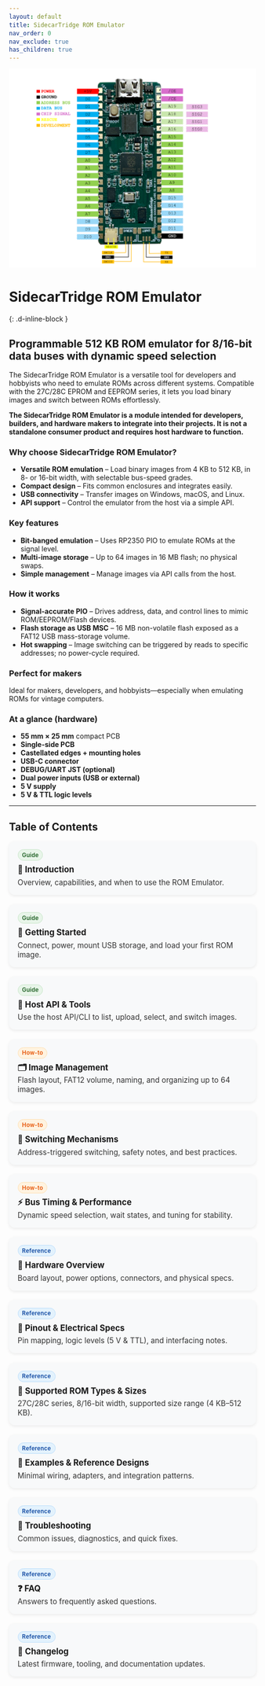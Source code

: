 ```yaml
---
layout: default
title: SidecarTridge ROM Emulator
nav_order: 0
nav_exclude: true
has_children: true
---
```


![SidecarTridge ROM Emulator pinout diagram](/sidecartridge-rom/assets/images/PINOUT_DIAGRAM_V2_1280px.png)

# SidecarTridge ROM Emulator
{: .d-inline-block }

## Programmable 512 KB ROM emulator for 8/16-bit data buses with dynamic speed selection

The SidecarTridge ROM Emulator is a versatile tool for developers and hobbyists who need to emulate ROMs across different systems. Compatible with the 27C/28C EPROM and EEPROM series, it lets you load binary images and switch between ROMs effortlessly.

**The SidecarTridge ROM Emulator is a module intended for developers, builders, and hardware makers to integrate into their projects. It is not a standalone consumer product and requires host hardware to function.**

### Why choose SidecarTridge ROM Emulator?

- **Versatile ROM emulation** – Load binary images from 4 KB to 512 KB, in 8- or 16-bit width, with selectable bus-speed grades.
- **Compact design** – Fits common enclosures and integrates easily.
- **USB connectivity** – Transfer images on Windows, macOS, and Linux.
- **API support** – Control the emulator from the host via a simple API.

### Key features

- **Bit-banged emulation** – Uses RP2350 PIO to emulate ROMs at the signal level.
- **Multi-image storage** – Up to 64 images in 16 MB flash; no physical swaps.
- **Simple management** – Manage images via API calls from the host.

### How it works

- **Signal-accurate PIO** – Drives address, data, and control lines to mimic ROM/EEPROM/Flash devices.
- **Flash storage as USB MSC** – 16 MB non-volatile flash exposed as a FAT12 USB mass-storage volume.
- **Hot swapping** – Image switching can be triggered by reads to specific addresses; no power-cycle required.

### Perfect for makers

Ideal for makers, developers, and hobbyists—especially when emulating ROMs for vintage computers.

### At a glance (hardware)

- **55 mm × 25 mm** compact PCB
- **Single-side PCB**
- **Castellated edges + mounting holes**
- **USB-C connector**
- **DEBUG/UART JST (optional)**
- **Dual power inputs (USB or external)**
- **5 V supply**
- **5 V & TTL logic levels**

---

## Table of Contents

<!-- Card grid + chips (scoped to this page) -->
<style>
  .toc-grid {
    display: grid;
    grid-template-columns: repeat(auto-fit, minmax(280px, 1fr));
    gap: 1.2rem;
    margin-top: 0.75rem;
  }
  .toc-card {
    background: #f8f9fa;
    border-radius: 12px;
    padding: 1rem 1.1rem;
    box-shadow: 0 2px 6px rgba(0,0,0,0.08);
    transition: transform .12s ease, box-shadow .12s ease;
  }
  .toc-card:hover {
    transform: translateY(-2px);
    box-shadow: 0 6px 18px rgba(0,0,0,0.12);
  }
  .toc-card h3 {
    margin: .25rem 0 .35rem 0;
    font-size: 1.05rem;
    line-height: 1.25;
  }
  .toc-card h3 a { text-decoration: none; }
  .toc-card p {
    margin: 0;
    font-size: .95rem;
    color: #333;
  }
  .toc-chip {
    display: inline-block;
    font-size: .72rem;
    font-weight: 600;
    letter-spacing: .02em;
    padding: .22rem .5rem;
    border-radius: 999px;
    margin-bottom: .25rem;
    user-select: none;
  }
  .chip-guide   { background: #e8f5e9; color: #1b5e20; border: 1px solid #c8e6c9; }
  .chip-ref     { background: #e3f2fd; color: #0d47a1; border: 1px solid #bbdefb; }
  .chip-howto   { background: #fff3e0; color: #e65100; border: 1px solid #ffe0b2; }
</style>

<div class="toc-grid">

  <!-- Guides -->
  <div class="toc-card">
    <span class="toc-chip chip-guide">Guide</span>
    <h3>📘 <a href="/sidecartridge-rom/introduction/">Introduction</a></h3>
    <p>Overview, capabilities, and when to use the ROM Emulator.</p>
  </div>

  <div class="toc-card">
    <span class="toc-chip chip-guide">Guide</span>
    <h3>🚀 <a href="/sidecartridge-rom/getting-started/">Getting Started</a></h3>
    <p>Connect, power, mount USB storage, and load your first ROM image.</p>
  </div>

  <div class="toc-card">
    <span class="toc-chip chip-guide">Guide</span>
    <h3>🧩 <a href="/sidecartridge-rom/host-api-and-tools/">Host API &amp; Tools</a></h3>
    <p>Use the host API/CLI to list, upload, select, and switch images.</p>
  </div>

  <!-- How-to -->
  <div class="toc-card">
    <span class="toc-chip chip-howto">How-to</span>
    <h3>🗂️ <a href="/sidecartridge-rom/image-management/">Image Management</a></h3>
    <p>Flash layout, FAT12 volume, naming, and organizing up to 64 images.</p>
  </div>

  <div class="toc-card">
    <span class="toc-chip chip-howto">How-to</span>
    <h3>🔀 <a href="/sidecartridge-rom/switching-mechanisms/">Switching Mechanisms</a></h3>
    <p>Address-triggered switching, safety notes, and best practices.</p>
  </div>

  <div class="toc-card">
    <span class="toc-chip chip-howto">How-to</span>
    <h3>⚡ <a href="/sidecartridge-rom/bus-timing-and-performance/">Bus Timing &amp; Performance</a></h3>
    <p>Dynamic speed selection, wait states, and tuning for stability.</p>
  </div>

  <!-- Reference -->
  <div class="toc-card">
    <span class="toc-chip chip-ref">Reference</span>
    <h3>🧱 <a href="/sidecartridge-rom/hardware-overview/">Hardware Overview</a></h3>
    <p>Board layout, power options, connectors, and physical specs.</p>
  </div>

  <div class="toc-card">
    <span class="toc-chip chip-ref">Reference</span>
    <h3>📌 <a href="/sidecartridge-rom/pinout-and-electrical/">Pinout &amp; Electrical Specs</a></h3>
    <p>Pin mapping, logic levels (5 V &amp; TTL), and interfacing notes.</p>
  </div>

  <div class="toc-card">
    <span class="toc-chip chip-ref">Reference</span>
    <h3>💾 <a href="/sidecartridge-rom/supported-roms/">Supported ROM Types &amp; Sizes</a></h3>
    <p>27C/28C series, 8/16-bit width, supported size range (4 KB–512 KB).</p>
  </div>

  <div class="toc-card">
    <span class="toc-chip chip-ref">Reference</span>
    <h3>🧪 <a href="/sidecartridge-rom/examples-and-designs/">Examples &amp; Reference Designs</a></h3>
    <p>Minimal wiring, adapters, and integration patterns.</p>
  </div>

  <div class="toc-card">
    <span class="toc-chip chip-ref">Reference</span>
    <h3>🔧 <a href="/sidecartridge-rom/troubleshooting/">Troubleshooting</a></h3>
    <p>Common issues, diagnostics, and quick fixes.</p>
  </div>

  <div class="toc-card">
    <span class="toc-chip chip-ref">Reference</span>
    <h3>❓ <a href="/sidecartridge-rom/faq/">FAQ</a></h3>
    <p>Answers to frequently asked questions.</p>
  </div>

  <div class="toc-card">
    <span class="toc-chip chip-ref">Reference</span>
    <h3>📝 <a href="/sidecartridge-rom/changelog/">Changelog</a></h3>
    <p>Latest firmware, tooling, and documentation updates.</p>
  </div>

</div>
